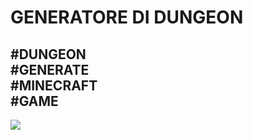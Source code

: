 
<h1>GENERATORE DI DUNGEON</h1>

<h2>
  #DUNGEON <br>
  #GENERATE<br>
  #MINECRAFT<br>
  #GAME<br>
  </h2>
  
  <img src=“https://i.imgur.com/mM7TnhZ.gif”>
